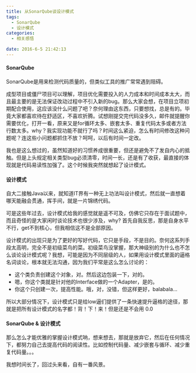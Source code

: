 ```yaml
---
title: 从SonarQube谈设计模式
tags:
  - SonarQube
  - 设计模式
categories:
  - 相关感悟

date: 2016-6-5 21:42:13
---
```



#### SonarQube
SonarQube是用来检测代码质量的，但类似工具的推广常常遇到阻碍。


成型项目或僵尸项目可以理解，项目优化需要投入的人力成本和时间成本太大，而且最主要的是无法保证改动过程中不引入新的bug。那么大家会想，在项目立项初期配合使用，这应该没什么问题了吧？奈何理由这东西，只要想找，总是有的。毕竟大家都喜欢待在舒适区，不喜欢折腾。试想刚提交完代码没多久，邮件就提醒你需要优化，打开一看，原来又是for循环太多、嵌套太多、重复代码太多或者方法行数太多。why？我实现功能不就行了吗？时间这么紧迫，怎么有时间修改这种问题呢？连这些小问题都抓住不放？呵呵，以后有时间一定改。


我也是这么想过的，虽然知道好的习惯养成很重要，但还是避免不了发自内心的抵触。但是上头规定相关类型bug必须清零，时间一长，还是有了收获，最直接的体现就是代码易读性加强了。这个时候我突然就想起了设计模式。



#### 设计模式
自大二接触Java以来，就知道IT界有一种无上功法叫设计模式，然后就一直想着哪天能融会贯通，挥手间，就是一片锦绣代码。

可是这些年过去，设计模式给我的感觉就是遥不可及，仿佛它只存在于面试题中，而且奇怪的是大家闲时谈论技术也很少涉及，why? 首先自我反思，那是自身水平不行，get不到核心，但我相信这不是全部原因。

设计模式的出现只是为了更好的写好代码，它只是手段，不是目的。奈何这系列手段太高明，完全不是初级菜鸟的菜。初级菜鸟没掌握，那大神级别的为什么也不怎么谈论设计模式呢？我想，可能是因为不同层级的人，如果用设计模式里面的逼格名词谈论，根本就无法沟通，因为我们平常是这么怎么讨论的：

- 这个类负责创建这个对象，对。然后这边包装一下，对的。
- 嗯，你这个类就是针对他的Interface做的一个Adapter，是的。
- 你这个只创建一次，提高性能。哦，对，没错，但这样更好，balabala...


所以大部分情况下，设计模式只是给low逼们提供了一条快速提升逼格的途径，那就是把所有设计模式的名字都！背！下！来！但是还是不会用 0.0


#### SonarQube & 设计模式

那么怎么才能优雅的掌握设计模式呐，想来想去，那就是放弃它，然后在任何情况下，都努力自己去提高代码的阅读性。比如控制代码量、减少嵌套与循环、减少重复代码量。。。


我想时间长了，回过头来看，自有一番风景。
